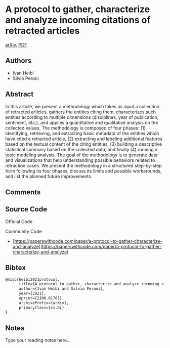 
# A protocol to gather, characterize and analyze incoming citations of retracted articles

[arXiv](https://arxiv.org/abs/2106.01781), [PDF](https://arxiv.org/pdf/2106.01781.pdf)

## Authors

- Ivan Heibi
- Silvio Peroni

## Abstract

In this article, we present a methodology which takes as input a collection of retracted articles, gathers the entities citing them, characterizes such entities according to multiple dimensions (disciplines, year of publication, sentiment, etc.), and applies a quantitative and qualitative analysis on the collected values. The methodology is composed of four phases: (1) identifying, retrieving, and extracting basic metadata of the entities which have cited a retracted article, (2) extracting and labeling additional features based on the textual content of the citing entities, (3) building a descriptive statistical summary based on the collected data, and finally (4) running a topic modeling analysis. The goal of the methodology is to generate data and visualizations that help understanding possible behaviors related to retraction cases. We present the methodology in a structured step-by-step form following its four phases, discuss its limits and possible workarounds, and list the planned future improvements.

## Comments



## Source Code

Official Code



Community Code

- [https://paperswithcode.com/paper/a-protocol-to-gather-characterize-and-analyze](https://paperswithcode.com/paper/a-protocol-to-gather-characterize-and-analyze)

## Bibtex

```tex
@misc{heibi2021protocol,
      title={A protocol to gather, characterize and analyze incoming citations of retracted articles}, 
      author={Ivan Heibi and Silvio Peroni},
      year={2021},
      eprint={2106.01781},
      archivePrefix={arXiv},
      primaryClass={cs.DL}
}
```

## Notes

Type your reading notes here...

